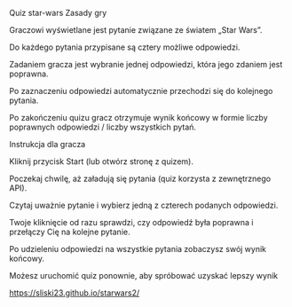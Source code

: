 Quiz star-wars
Zasady gry

Graczowi wyświetlane jest pytanie związane ze światem „Star Wars”.

Do każdego pytania przypisane są cztery możliwe odpowiedzi.

Zadaniem gracza jest wybranie jednej odpowiedzi, która jego zdaniem jest poprawna.

Po zaznaczeniu odpowiedzi automatycznie przechodzi się do kolejnego pytania.

Po zakończeniu quizu gracz otrzymuje wynik końcowy w formie liczby poprawnych odpowiedzi / liczby wszystkich pytań.

Instrukcja dla gracza

Kliknij przycisk Start (lub otwórz stronę z quizem).

Poczekaj chwilę, aż załadują się pytania (quiz korzysta z zewnętrznego API).

Czytaj uważnie pytanie i wybierz jedną z czterech podanych odpowiedzi.

Twoje kliknięcie od razu sprawdzi, czy odpowiedź była poprawna i przełączy Cię na kolejne pytanie.

Po udzieleniu odpowiedzi na wszystkie pytania zobaczysz swój wynik końcowy.

Możesz uruchomić quiz ponownie, aby spróbować uzyskać lepszy wynik

 https://sliski23.github.io/starwars2/
